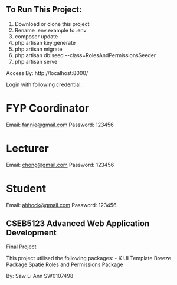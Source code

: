 ## To Run This Project: 

1. Download or clone this project
2. Rename .env.example to .env 
3. composer update
4. php artisan key:generate 
5. php artisan migrate
6. php artisan db:seed --class=RolesAndPermissionsSeeder
7. php artisan serve

Access By: 
http://localhost:8000/

Login with following credential:
# FYP Coordinator
Email: fannie@gmail.com
Password: 123456

# Lecturer
Email: chong@gmail.com
Password: 123456

# Student
Email: ahhock@gmail.com
Password: 123456

## CSEB5123 Advanced Web Application Development
Final Project

This project utilised the following packages: -
K UI Template 
Breeze Package 
Spatie Roles and Permissions Package

By: Saw Li Ann SW0107498